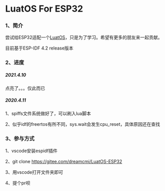 # LuatOS For ESP32

### 1、简介

尝试给ESP32适配一个[LuatOS](https://gitee.com/openLuat/LuatOS)，只是为了学习。希望有更多的朋友来一起贡献。

目前基于ESP-IDF 4.2 release版本

### 2、进度

##### 2021.4.10

点亮了。。。仅此而已

##### 2020.4.11

1、spiffs文件系统做好了，可以刷入lua脚本

2、似乎idf的freertos有所不同，sys.wait会发生cpu_reset，具体原因还在查找

### 3、参与方式

1、vscode安装espidf插件

2、git clone https://gitee.com/dreamcmi/LuatOS-ESP32 

3、用vscode打开文件夹即可

4、提个pr呗